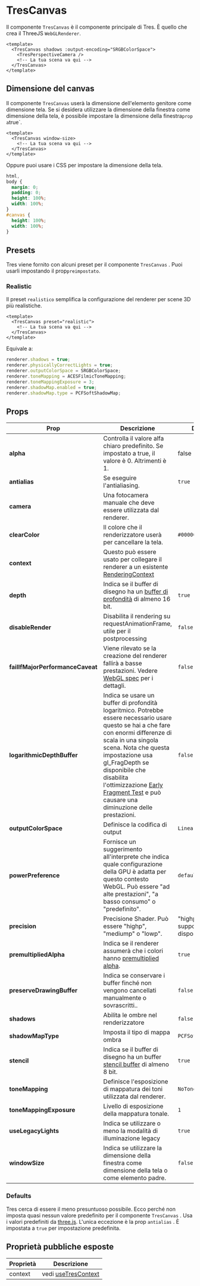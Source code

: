 # TresCanvas

Il componente `TresCanvas` è il componente principale di Tres. È quello che crea il ThreeJS `WebGLRenderer`.

```vue{2,5}
<template>
  <TresCanvas shadows :output-encoding="SRGBColorSpace">
    <TresPerspectiveCamera />
    <!-- La tua scena va qui -->
  </TresCanvas>
</template>
```

## Dimensione del canvas

Il componente `TresCanvas` userà la dimensione dell'elemento genitore come dimensione tela. Se si desidera utilizzare la dimensione della finestra come dimensione della tela, è possibile impostare la dimensione della finestra`prop a`true`.

```vue
<template>
  <TresCanvas window-size>
    <!-- La tua scena va qui -->
  </TresCanvas>
</template>
```

Oppure puoi usare i CSS per impostare la dimensione della tela.

```css
html,
body {
  margin: 0;
  padding: 0;
  height: 100%;
  width: 100%;
}
#canvas {
  height: 100%;
  width: 100%;
}
```

## Presets

Tres viene fornito con alcuni preset per il componente `TresCanvas` . Puoi usarli impostando il prop`preimpostato`.

### Realistic

Il preset `realistico` semplifica la configurazione del renderer per scene 3D più realistiche.

```vue
<template>
  <TresCanvas preset="realistic">
    <!-- La tua scena va qui -->
  </TresCanvas>
</template>
```

Equivale a:

```ts
renderer.shadows = true;
renderer.physicallyCorrectLights = true;
renderer.outputColorSpace = SRGBColorSpace;
renderer.toneMapping = ACESFilmicToneMapping;
renderer.toneMappingExposure = 3;
renderer.shadowMap.enabled = true;
renderer.shadowMap.type = PCFSoftShadowMap;
```

## Props

| Prop                             | Descrizione                                                                                                                                                                                                                                                                                                                                                                                      | Default                               |
| -------------------------------- | ------------------------------------------------------------------------------------------------------------------------------------------------------------------------------------------------------------------------------------------------------------------------------------------------------------------------------------------------------------------------------------------------ | ------------------------------------- |
| **alpha**                        | Controlla il valore alfa chiaro predefinito. Se impostato a true, il valore è 0. Altrimenti è 1.                                                                                                                                                                                                                                                                                                 | false                                 |
| **antialias**                    | Se eseguire l'antialiasing.                                                                                                                                                                                                                                                                                                                                                                      | `true`                                |
| **camera**                       | Una fotocamera manuale che deve essere utilizzata dal renderer.                                                                                                                                                                                                                                                                                                                                  |                                       |
| **clearColor**                   | Il colore che il renderizzatore userà per cancellare la tela.                                                                                                                                                                                                                                                                                                                                    | `#000000`                             |
| **context**                      | Questo può essere usato per collegare il renderer a un esistente [RenderingContext](https://developer.mozilla.org/en-US/docs/Web/API/WebGLRenderingContext)                                                                                                                                                                                                                                      |                                       |
| **depth**                        | Indica se il buffer di disegno ha un [buffer di profondità](https://en.wikipedia.org/wiki/Z-buffering) di almeno 16 bit.                                                                                                                                                                                                                                                                         | `true`                                |
| **disableRender**                | Disabilita il rendering su requestAnimationFrame, utile per il postprocessing                                                                                                                                                                                                                                                                                                                    | `false`                               |
| **failIfMajorPerformanceCaveat** | Viene rilevato se la creazione del renderer fallirà a basse prestazioni. Vedere [WebGL spec](https://registry.khronos.org/webgl/specs/latest/1.0/#5.2) per i dettagli.                                                                                                                                                                                                                           | `false`                               |
| **logarithmicDepthBuffer**       | Indica se usare un buffer di profondità logaritmico. Potrebbe essere necessario usare questo se hai a che fare con enormi differenze di scala in una singola scena. Nota che questa impostazione usa gl_FragDepth se disponibile che disabilita l'ottimizzazione [Early Fragment Test](https://www.khronos.org/opengl/wiki/Early_Fragment_Test) e può causare una diminuzione delle prestazioni. | `false`                               |
| **outputColorSpace**             | Definisce la codifica di output                                                                                                                                                                                                                                                                                                                                                                  | `LinearEncoding`                      |
| **powerPreference**              | Fornisce un suggerimento all'interprete che indica quale configurazione della GPU è adatta per questo contesto WebGL. Può essere "ad alte prestazioni", "a basso consumo" o "predefinito".                                                                                                                                                                                                       | `default`                             |
| **precision**                    | Precisione Shader. Può essere "highp", "mediump" o "lowp".                                                                                                                                                                                                                                                                                                                                       | "highp" se supportato dal dispositivo |
| **premultipliedAlpha**           | Indica se il renderer assumerà che i colori hanno [premultiplied alpha](https://en.wikipedia.org/wiki/Glossary_of_computer_graphics#premultiplied_alpha).                                                                                                                                                                                                                                        | `true`                                |
| **preserveDrawingBuffer**        | Indica se conservare i buffer finché non vengono cancellati manualmente o sovrascritti..                                                                                                                                                                                                                                                                                                         | `false`                               |
| **shadows**                      | Abilita le ombre nel renderizzatore                                                                                                                                                                                                                                                                                                                                                              | `false`                               |
| **shadowMapType**                | Imposta il tipo di mappa ombra                                                                                                                                                                                                                                                                                                                                                                   | `PCFSoftShadowMap`                    |
| **stencil**                      | Indica se il buffer di disegno ha un buffer [stencil buffer](https://en.wikipedia.org/wiki/Stencil_buffer) di almeno 8 bit.                                                                                                                                                                                                                                                                      | `true`                                |
| **toneMapping**                  | Definisce l'esposizione di mappatura dei toni utilizzata dal renderer.                                                                                                                                                                                                                                                                                                                           | `NoToneMapping`                       |
| **toneMappingExposure**          | Livello di esposizione della mappatura tonale.                                                                                                                                                                                                                                                                                                                                                   | `1`                                   |
| **useLegacyLights**              | Indica se utilizzare o meno la modalità di illuminazione legacy                                                                                                                                                                                                                                                                                                                                  | `true`                                |
| **windowSize**                   | Indica se utilizzare la dimensione della finestra come dimensione della tela o come elemento padre.                                                                                                                                                                                                                                                                                              | `false`                               |

### Defaults

Tres cerca di essere il meno presuntuoso possibile. Ecco perché non imposta quasi nessun valore predefinito per il componente `TresCanvas` . Usa i valori predefiniti da [three.js](https://threejs.org/). L'unica eccezione è la prop `antialias` . È impostata a `true` per impostazione predefinita.

## Proprietà pubbliche esposte

| Proprietà | Descrizione                                       |
| --------- | ------------------------------------------------- |
| context   | vedi [useTresContext](composables#usetrescontext) |
